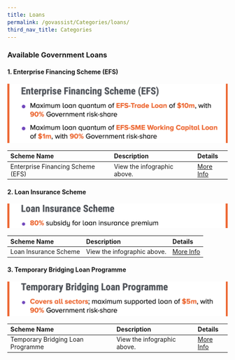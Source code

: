 ```yaml
---
title: Loans
permalink: /govassist/Categories/loans/
third_nav_title: Categories
---
```


### **Available Government Loans**

#### **1. Enterprise Financing Scheme (EFS)**

![Enterprise Financing Scheme](/images/efs_updated.png "Enterprise Financing Scheme")

|Scheme Name|Description|Details|
|:---|:---|:---|
|Enterprise Financing Scheme (EFS)|View the infographic above.|<a target="_blank" href="https://go.gov.sg/efs">More Info</a>|



#### **2. Loan Insurance Scheme**

![Loan Insurance Scheme](/images/lis_updated.png "Loan Insurance Scheme")

|Scheme Name|Description|Details|
|:---|:---|:---|
|Loan Insurance Scheme|View the infographic above.|<a target="_blank" href="https://go.gov.sg/lis">More Info</a>|



#### **3. Temporary Bridging Loan Programme**

![Temporary Bridging Loan Programme](/images/tblp_updated.png "Temporary Bridging Loan Programme")

|Scheme Name|Description|Details|
|:---|:---|:---|
|Temporary Bridging Loan Programme|View the infographic above.|<a target="_blank" href="https://go.gov.sg/tblp">More Info</a>|
